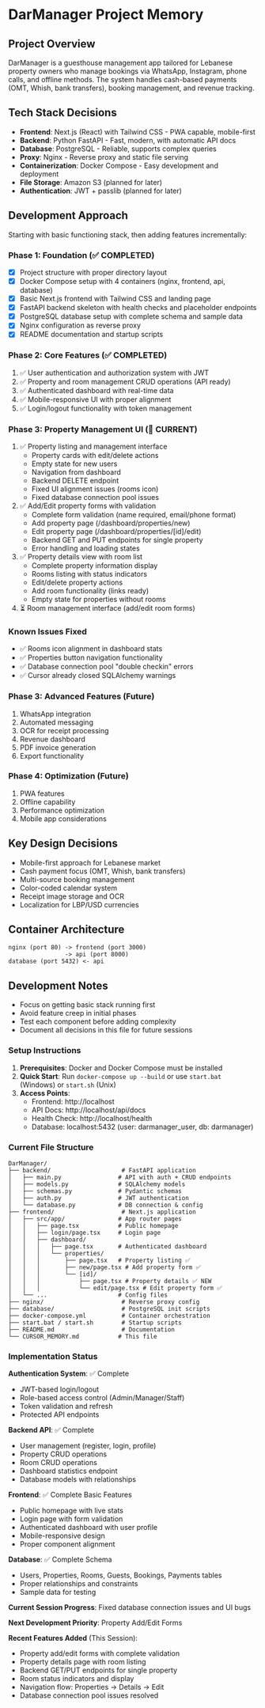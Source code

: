 # DarManager Project Memory

## Project Overview
DarManager is a guesthouse management app tailored for Lebanese property owners who manage bookings via WhatsApp, Instagram, phone calls, and offline methods. The system handles cash-based payments (OMT, Whish, bank transfers), booking management, and revenue tracking.

## Tech Stack Decisions
- **Frontend**: Next.js (React) with Tailwind CSS - PWA capable, mobile-first
- **Backend**: Python FastAPI - Fast, modern, with automatic API docs
- **Database**: PostgreSQL - Reliable, supports complex queries
- **Proxy**: Nginx - Reverse proxy and static file serving
- **Containerization**: Docker Compose - Easy development and deployment
- **File Storage**: Amazon S3 (planned for later)
- **Authentication**: JWT + passlib (planned for later)

## Development Approach
Starting with basic functioning stack, then adding features incrementally:

### Phase 1: Foundation (✅ COMPLETED)
- [x] Project structure with proper directory layout
- [x] Docker Compose setup with 4 containers (nginx, frontend, api, database)
- [x] Basic Next.js frontend with Tailwind CSS and landing page
- [x] FastAPI backend skeleton with health checks and placeholder endpoints
- [x] PostgreSQL database setup with complete schema and sample data
- [x] Nginx configuration as reverse proxy
- [x] README documentation and startup scripts

### Phase 2: Core Features (✅ COMPLETED)
1. ✅ User authentication and authorization system with JWT
2. ✅ Property and room management CRUD operations (API ready)
3. ✅ Authenticated dashboard with real-time data
4. ✅ Mobile-responsive UI with proper alignment
5. ✅ Login/logout functionality with token management

### Phase 3: Property Management UI (🚧 CURRENT)
1. ✅ Property listing and management interface
   - Property cards with edit/delete actions
   - Empty state for new users
   - Navigation from dashboard
   - Backend DELETE endpoint
   - Fixed UI alignment issues (rooms icon)
   - Fixed database connection pool issues
2. ✅ Add/Edit property forms with validation
   - Complete form validation (name required, email/phone format)
   - Add property page (/dashboard/properties/new)
   - Edit property page (/dashboard/properties/[id]/edit)
   - Backend GET and PUT endpoints for single property
   - Error handling and loading states
3. ✅ Property details view with room list
   - Complete property information display
   - Rooms listing with status indicators
   - Edit/delete property actions
   - Add room functionality (links ready)
   - Empty state for properties without rooms
4. ⏳ Room management interface (add/edit room forms)

### Known Issues Fixed
- ✅ Rooms icon alignment in dashboard stats
- ✅ Properties button navigation functionality  
- ✅ Database connection pool "double checkin" errors
- ✅ Cursor already closed SQLAlchemy warnings

### Phase 3: Advanced Features (Future)
1. WhatsApp integration
2. Automated messaging
3. OCR for receipt processing
4. Revenue dashboard
5. PDF invoice generation
6. Export functionality

### Phase 4: Optimization (Future)
1. PWA features
2. Offline capability
3. Performance optimization
4. Mobile app considerations

## Key Design Decisions
- Mobile-first approach for Lebanese market
- Cash payment focus (OMT, Whish, bank transfers)
- Multi-source booking management
- Color-coded calendar system
- Receipt image storage and OCR
- Localization for LBP/USD currencies

## Container Architecture
```
nginx (port 80) -> frontend (port 3000)
                -> api (port 8000)
database (port 5432) <- api
```

## Development Notes
- Focus on getting basic stack running first
- Avoid feature creep in initial phases
- Test each component before adding complexity
- Document all decisions in this file for future sessions

### Setup Instructions
1. **Prerequisites**: Docker and Docker Compose must be installed
2. **Quick Start**: Run `docker-compose up --build` or use `start.bat` (Windows) or `start.sh` (Unix)
3. **Access Points**:
   - Frontend: http://localhost
   - API Docs: http://localhost/api/docs
   - Health Check: http://localhost/health
   - Database: localhost:5432 (user: darmanager_user, db: darmanager)

### Current File Structure
```
DarManager/
├── backend/                    # FastAPI application
│   ├── main.py                # API with auth + CRUD endpoints
│   ├── models.py              # SQLAlchemy models
│   ├── schemas.py             # Pydantic schemas
│   ├── auth.py                # JWT authentication
│   └── database.py            # DB connection & config
├── frontend/                   # Next.js application  
│   ├── src/app/               # App router pages
│   │   ├── page.tsx           # Public homepage
│   │   ├── login/page.tsx     # Login page
│   │   ├── dashboard/
│   │   │   ├── page.tsx       # Authenticated dashboard
│   │   │   └── properties/
│   │   │       ├── page.tsx   # Property listing ✅
│   │   │       ├── new/page.tsx # Add property form ✅
│   │   │       └── [id]/
│   │   │           ├── page.tsx # Property details ✅ NEW
│   │   │           └── edit/page.tsx # Edit property form ✅
│   └── ...                    # Config files
├── nginx/                      # Reverse proxy config
├── database/                   # PostgreSQL init scripts
├── docker-compose.yml          # Container orchestration
├── start.bat / start.sh        # Startup scripts
├── README.md                   # Documentation
└── CURSOR_MEMORY.md           # This file
```

### Implementation Status
**Authentication System**: ✅ Complete
- JWT-based login/logout
- Role-based access control (Admin/Manager/Staff)
- Token validation and refresh
- Protected API endpoints

**Backend API**: ✅ Complete  
- User management (register, login, profile)
- Property CRUD operations
- Room CRUD operations
- Dashboard statistics endpoint
- Database models with relationships

**Frontend**: ✅ Complete Basic Features
- Public homepage with live stats
- Login page with form validation
- Authenticated dashboard with user profile
- Mobile-responsive design
- Proper component alignment

**Database**: ✅ Complete Schema
- Users, Properties, Rooms, Guests, Bookings, Payments tables
- Proper relationships and constraints
- Sample data for testing

**Current Session Progress**: Fixed database connection issues and UI bugs

**Next Development Priority**: Property Add/Edit Forms

**Recent Features Added** (This Session):
- Property add/edit forms with complete validation
- Property details page with room listing
- Backend GET/PUT endpoints for single property
- Room status indicators and display
- Navigation flow: Properties → Details → Edit
- Database connection pool issues resolved
